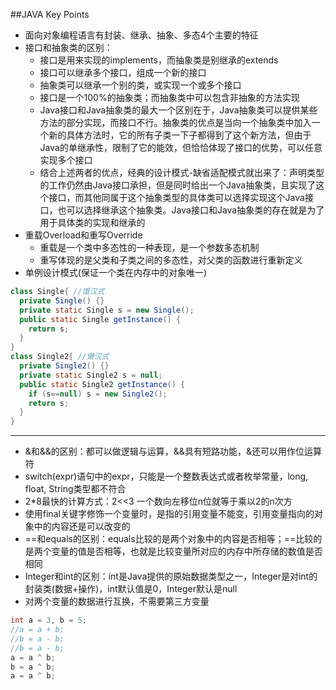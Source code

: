 ##JAVA Key Points

* 面向对象编程语言有封装、继承、抽象、多态4个主要的特征
* 接口和抽象类的区别：
  * 接口是用来实现的implements，而抽象类是别继承的extends
  * 接口可以继承多个接口，组成一个新的接口
  * 抽象类可以继承一个别的类，或实现一个或多个接口
  * 接口是一个100%的抽象类；而抽象类中可以包含非抽象的方法实现
  * Java接口和Java抽象类的最大一个区别在于，Java抽象类可以提供某些方法的部分实现，而接口不行。抽象类的优点是当向一个抽象类中加入一个新的具体方法时，它的所有子类一下子都得到了这个新方法，但由于Java的单继承性，限制了它的能效，但恰恰体现了接口的优势，可以任意实现多个接口
  * 结合上述两者的优点，经典的设计模式-缺省适配模式就出来了：声明类型的工作仍然由Java接口承担，但是同时给出一个Java抽象类，且实现了这个接口，而其他同属于这个抽象类型的具体类可以选择实现这个Java接口，也可以选择继承这个抽象类。Java接口和Java抽象类的存在就是为了用于具体类的实现和继承的
* 重载Overload和重写Override
  * 重载是一个类中多态性的一种表现，是一个参数多态机制
  * 重写体现的是父类和子类之间的多态性，对父类的函数进行重新定义
* 单例设计模式(保证一个类在内存中的对象唯一)
```java
class Single{ //饿汉式
  private Single() {}
  private static Single s = new Single();
  public static Single getInstance() {
    return s;
  }
}
class Single2{ //懒汉式
  private Single2() {}
  private static Single2 s = null;
  public static Single2 getInstance() {
    if (s==null) s = new Single2();
    return s;
  }
}
```
  
*******

* &和&&的区别：都可以做逻辑与运算，&&具有短路功能，&还可以用作位运算符
* switch(expr)语句中的expr，只能是一个整数表达式或者枚举常量，long, float, String类型都不符合
* 2*8最快的计算方式：2<<3 一个数向左移位n位就等于乘以2的n次方
* 使用final关键字修饰一个变量时，是指的引用变量不能变，引用变量指向的对象中的内容还是可以改变的
* ==和equals的区别：equals比较的是两个对象中的内容是否相等；==比较的是两个变量的值是否相等，也就是比较变量所对应的内存中所存储的数值是否相同
* Integer和int的区别：int是Java提供的原始数据类型之一，Integer是对int的封装类(数据+操作)，int默认值是0，Integer默认是null
* 对两个变量的数据进行互换，不需要第三方变量
```java
int a = 3, b = 5;
//a = a + b;
//b = a - b;
//b = a - b;
a = a ^ b;
b = a ^ b;
a = a ^ b;
```
